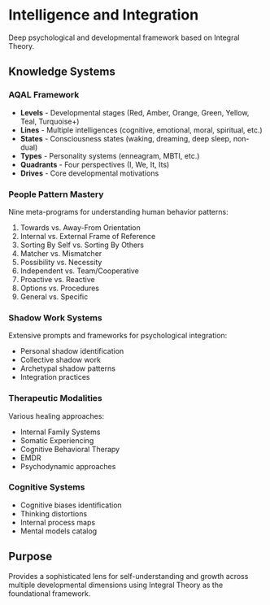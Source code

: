 # Intelligence and Integration

Deep psychological and developmental framework based on Integral Theory.

## Knowledge Systems

### AQAL Framework
- **Levels** - Developmental stages (Red, Amber, Orange, Green, Yellow, Teal, Turquoise+)
- **Lines** - Multiple intelligences (cognitive, emotional, moral, spiritual, etc.)
- **States** - Consciousness states (waking, dreaming, deep sleep, non-dual)
- **Types** - Personality systems (enneagram, MBTI, etc.)
- **Quadrants** - Four perspectives (I, We, It, Its)
- **Drives** - Core developmental motivations

### People Pattern Mastery
Nine meta-programs for understanding human behavior patterns:
1. Towards vs. Away-From Orientation
2. Internal vs. External Frame of Reference
3. Sorting By Self vs. Sorting By Others
4. Matcher vs. Mismatcher
5. Possibility vs. Necessity
6. Independent vs. Team/Cooperative
7. Proactive vs. Reactive
8. Options vs. Procedures
9. General vs. Specific

### Shadow Work Systems
Extensive prompts and frameworks for psychological integration:
- Personal shadow identification
- Collective shadow work
- Archetypal shadow patterns
- Integration practices

### Therapeutic Modalities
Various healing approaches:
- Internal Family Systems
- Somatic Experiencing
- Cognitive Behavioral Therapy
- EMDR
- Psychodynamic approaches

### Cognitive Systems
- Cognitive biases identification
- Thinking distortions
- Internal process maps
- Mental models catalog

## Purpose
Provides a sophisticated lens for self-understanding and growth across multiple developmental dimensions using Integral Theory as the foundational framework.